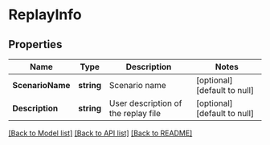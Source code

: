 # ReplayInfo

## Properties
Name | Type | Description | Notes
------------ | ------------- | ------------- | -------------
**ScenarioName** | **string** | Scenario name | [optional] [default to null]
**Description** | **string** | User description of the replay file | [optional] [default to null]

[[Back to Model list]](../README.md#documentation-for-models) [[Back to API list]](../README.md#documentation-for-api-endpoints) [[Back to README]](../README.md)


